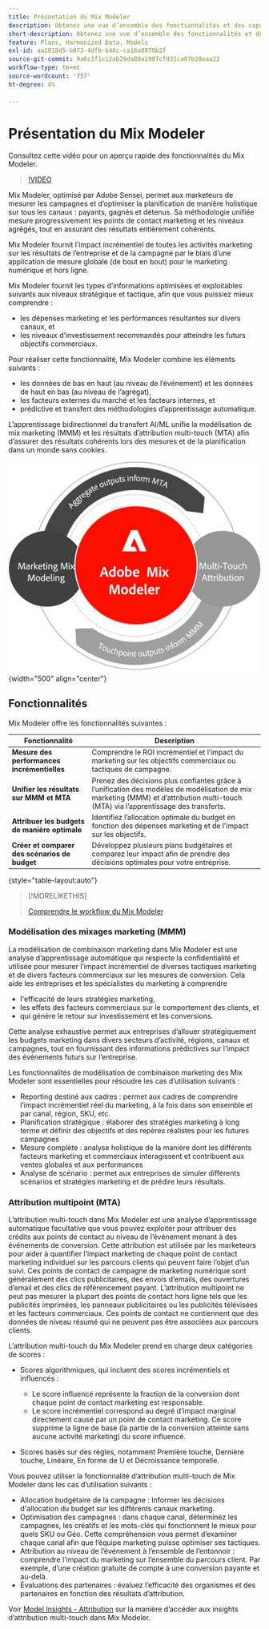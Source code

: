 ```yaml
---
title: Présentation du Mix Modeler
description: Obtenez une vue d’ensemble des fonctionnalités et des capacités de Mix Modeler.
short-description: Obtenez une vue d’ensemble des fonctionnalités et des capacités de Mix Modeler.
feature: Plans, Harmonized Data, Models
exl-id: aa1018d5-b073-4dfb-b40c-ca16a8970b2f
source-git-commit: 9a6c1f1c12ab29da80a1997cfd31ca07b38eaa22
workflow-type: tm+mt
source-wordcount: '757'
ht-degree: 4%

---
```


# Présentation du Mix Modeler

Consultez cette vidéo pour un aperçu rapide des fonctionnalités du Mix Modeler.

>[!VIDEO](https://video.tv.adobe.com/v/3424872/?learn=on)

Mix Modeler, optimisé par Adobe Sensei, permet aux marketeurs de mesurer les campagnes et d’optimiser la planification de manière holistique sur tous les canaux : payants, gagnés et détenus. Sa méthodologie unifiée mesure progressivement les points de contact marketing et les niveaux agrégés, tout en assurant des résultats entièrement cohérents.

Mix Modeler fournit l’impact incrémentiel de toutes les activités marketing sur les résultats de l’entreprise et de la campagne par le biais d’une application de mesure globale (de bout en bout) pour le marketing numérique et hors ligne.

Mix Modeler fournit les types d’informations optimisées et exploitables suivants aux niveaux stratégique et tactique, afin que vous puissiez mieux comprendre :

* les dépenses marketing et les performances résultantes sur divers canaux, et
* les niveaux d’investissement recommandés pour atteindre les futurs objectifs commerciaux.


Pour réaliser cette fonctionnalité, Mix Modeler combine les éléments suivants :

* les données de bas en haut (au niveau de l’événement) et les données de haut en bas (au niveau de l’agrégat),
* les facteurs externes du marché et les facteurs internes, et
* prédictive et transfert des méthodologies d’apprentissage automatique.

L’apprentissage bidirectionnel du transfert AI/ML unifie la modélisation de mix marketing (MMM) et les résultats d’attribution multi-touch (MTA) afin d’assurer des résultats cohérents lors des mesures et de la planification dans un monde sans cookies.

![Apprentissage bidirectionnel par transfert](/help/assets/birdirectional-transfer-learning.png){width="500" align="center"}


## Fonctionnalités

Mix Modeler offre les fonctionnalités suivantes :

| Fonctionnalité | Description |
|---|---|
| **Mesure des performances incrémentielles** | Comprendre le ROI incrémentiel et l’impact du marketing sur les objectifs commerciaux ou tactiques de campagne. |
| **Unifier les résultats sur MMM et MTA** | Prenez des décisions plus confiantes grâce à l’unification des modèles de modélisation de mix marketing (MMM) et d’attribution multi-touch (MTA) via l’apprentissage des transferts. |
| **Attribuer les budgets de manière optimale** | Identifiez l’allocation optimale du budget en fonction des dépenses marketing et de l’impact sur les objectifs. |
| **Créer et comparer des scénarios de budget** | Développez plusieurs plans budgétaires et comparez leur impact afin de prendre des décisions optimales pour votre entreprise. |

{style="table-layout:auto"}

>[!MORELIKETHIS]
>
>[Comprendre le workflow du Mix Modeler](workflow.md)


### Modélisation des mixages marketing (MMM)

La modélisation de combinaison marketing dans Mix Modeler est une analyse d’apprentissage automatique qui respecte la confidentialité et utilisée pour mesurer l’impact incrémentiel de diverses tactiques marketing et de divers facteurs commerciaux sur les mesures de conversion. Cela aide les entreprises et les spécialistes du marketing à comprendre

* l&#39;efficacité de leurs stratégies marketing,
* les effets des facteurs commerciaux sur le comportement des clients, et
* qui génère le retour sur investissement et les conversions.

Cette analyse exhaustive permet aux entreprises d’allouer stratégiquement les budgets marketing dans divers secteurs d’activité, régions, canaux et campagnes, tout en fournissant des informations prédictives sur l’impact des événements futurs sur l’entreprise.

Les fonctionnalités de modélisation de combinaison marketing des Mix Modeler sont essentielles pour résoudre les cas d’utilisation suivants :

* Reporting destiné aux cadres : permet aux cadres de comprendre l’impact incrémentiel réel du marketing, à la fois dans son ensemble et par canal, région, SKU, etc.
* Planification stratégique : élaborer des stratégies marketing à long terme et définir des objectifs et des repères réalistes pour les futures campagnes
* Mesure complète : analyse holistique de la manière dont les différents facteurs marketing et commerciaux interagissent et contribuent aux ventes globales et aux performances
* Analyse de scénario : permet aux entreprises de simuler différents scénarios et stratégies marketing et de prédire leurs résultats.


### Attribution multipoint (MTA)

L’attribution multi-touch dans Mix Modeler est une analyse d’apprentissage automatique facultative que vous pouvez exploiter pour attribuer des crédits aux points de contact au niveau de l’événement menant à des événements de conversion. Cette attribution est utilisée par les marketeurs pour aider à quantifier l’impact marketing de chaque point de contact marketing individuel sur les parcours clients qui peuvent faire l’objet d’un suivi. Ces points de contact de campagne de marketing numérique sont généralement des clics publicitaires, des envois d’emails, des ouvertures d’email et des clics de référencement payant. L’attribution multipoint ne peut pas mesurer la plupart des points de contact hors ligne tels que les publicités imprimées, les panneaux publicitaires ou les publicités télévisées et les facteurs commerciaux. Ces points de contact ne contiennent que des données de niveau résumé qui ne peuvent pas être associées aux parcours clients.

L’attribution multi-touch du Mix Modeler prend en charge deux catégories de scores :

* Scores algorithmiques, qui incluent des scores incrémentiels et influencés :
   * Le score influencé représente la fraction de la conversion dont chaque point de contact marketing est responsable.
   * Le score incrémentiel correspond au degré d’impact marginal directement causé par un point de contact marketing. Ce score supprime la ligne de base (la partie de la conversion atteinte sans aucune activité marketing) du score influencé.

* Scores basés sur des règles, notamment Première touche, Dernière touche, Linéaire, En forme de U et Décroissance temporelle.

Vous pouvez utiliser la fonctionnalité d’attribution multi-touch de Mix Modeler dans les cas d’utilisation suivants :

* Allocation budgétaire de la campagne : Informer les décisions d&#39;allocation du budget sur les différents canaux marketing.
* Optimisation des campagnes : dans chaque canal, déterminez les campagnes, les créatifs et les mots-clés qui fonctionnent le mieux pour quels SKU ou Géo. Cette compréhension vous permet d’examiner chaque canal afin que l’équipe marketing puisse optimiser ses tactiques.
* Attribution au niveau de l’événement à l’ensemble de l’entonnoir : comprendre l’impact du marketing sur l’ensemble du parcours client. Par exemple, d’une création gratuite de compte à une conversion payante et au-delà.
* Évaluations des partenaires : évaluez l’efficacité des organismes et des partenaires en fonction des résultats d’attribution.

Voir [Model Insights - Attribution](../models/insights.md#attribution) sur la manière d’accéder aux insights d’attribution multi-touch dans Mix Modeler.


